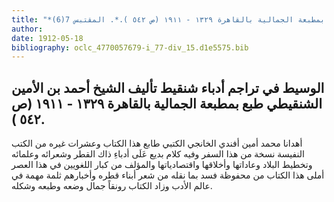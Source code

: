 ```yaml
---
title: "*مطبوعات ومخطوطات : الوسيط في تراجم أدباء شنقيط تأليف الشيخ أحمد بن الأمين الشنقيطي طبع بمطبعة الجمالية بالقاهرة ١٣٢٩ - ١٩١١ (ص ٥٤٢ ).*. المقتبس 7(6)"
author: 
date: 1912-05-18
bibliography: oclc_4770057679-i_77-div_15.d1e5575.bib
---
```




##  الوسيط في تراجم أدباء شنقيط   تأليف الشيخ أحمد بن الأمين الشنقيطي   طبع بمطبعة الجمالية بالقاهرة  ١٣٢٩  -  ١٩١١  (ص  ٥٤٢  ). 


 أهدانا محمد أمين أفندي الخانجي الكتبي طابع هذا الكتاب وعشرات غيره من الكتب النفيسة نسخة من هذا السفر وفيه كلام بديع عَلَى أدباءِ ذاك القطر وشعرائه وعلمائه وتخطيط البلاد وعاداتها وأخلاقها واقتصادياتها والمؤلف من كبار اللغويين في هذا العصر أملى هذا الكتاب من محفوظة فسد بما نقله من شعر أبناء قطره وأخبارهم ثلمة مهمة في عالم الأدب وزاد الكتاب رونقاً جمال وضعه وطبعه وشكله. 
